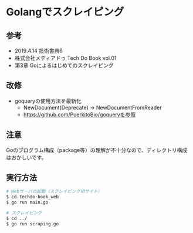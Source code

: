 # Golangでスクレイピング

## 参考
- 2019.4.14 技術書典6
- 株式会社メディアドゥ Tech Do Book vol.01
- 第3章 Goによるはじめてのスクレイピング

## 改修
- goqueryの使用方法を最新化
  - NewDocument(Deprecate) -> NewDocumentFromReader
  - https://github.com/PuerkitoBio/goqueryを参照

## 注意
Goのプログラム構成（package等）の理解が不十分なので、ディレクトリ構成はおかしいです。

## 実行方法
```bash
# Webサーバの起動（スクレイピング用サイト）
$ cd techdo-book_web
$ go run main.go

# スクレイピング
$ cd ../
$ go run scraping.go
```
